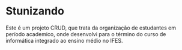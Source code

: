 # Stunizando
Este é um projeto CRUD, que trata da organização de estudantes em período academico, onde desenvolvi para o término do curso de informática integrado ao ensino médio no IFES.
